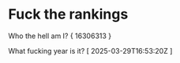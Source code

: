 # Fuck the rankings

Who the hell am I?
{ 16306313 }

What fucking year is it?
[ 2025-03-29T16:53:20Z ]
